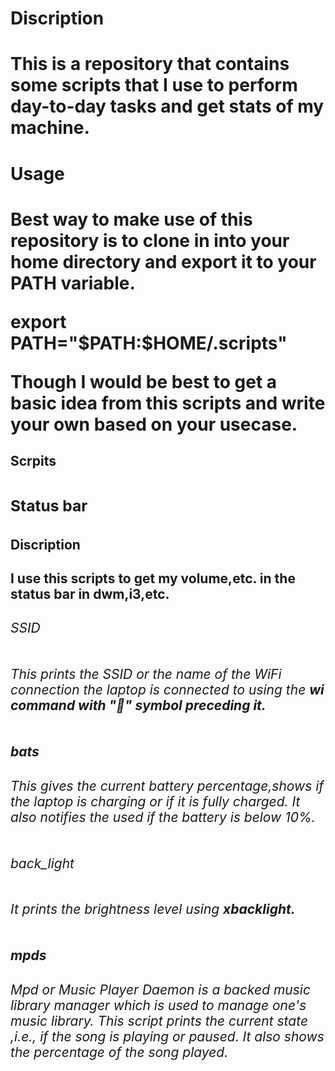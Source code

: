 <h1>Discription<h1>
<p>This is a repository that contains some scripts that I use to perform day-to-day tasks and get stats of my machine.<p>

<h1>Usage<h1>
<p>Best way to make use of this repository is to clone in into your home directory and export it to your PATH variable.<p>
<p><strong>export PATH="$PATH:$HOME/.scripts"<strong><p>
<p>Though I would be best to get a basic idea from this scripts and write your own based on your usecase.<p>

<h2>Scrpits<h2>
<h3>Status bar<h3>
<h4>Discription<h4>
<p>I use this scripts to get my volume,etc. in the status bar in dwm,i3,etc.<p>

<h6>SSID<h6>
<p>This prints the SSID or the name of the WiFi connection the laptop is connected to using the <strong>wi<strong> command with "📶" symbol preceding it.<p>

<h6>bats<h6>
<p>This gives the current battery percentage,shows if the laptop is charging or if it is fully charged. It also notifies the used if the battery is below 10%.<p>

<h6>back_light<h6>
<p>It prints the brightness level using <strong>xbacklight<strong>.<p>

<h6>mpds<h6>
<p>Mpd or Music Player Daemon is a backed music library manager which is used to manage one's music library. This script prints the current state ,i.e., if the song is playing or paused. It also shows the percentage of the song played.<p>

